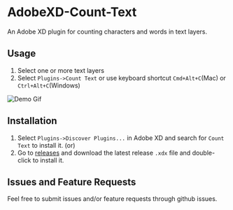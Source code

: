 # AdobeXD-Count-Text
An Adobe XD plugin for counting characters and words in text layers.

## Usage

1. Select one or more text layers
2. Select `Plugins->Count Text` or use keyboard shortcut `Cmd+Alt+C`(Mac) or `Ctrl+Alt+C`(Windows)

![Demo Gif](countTextDemo.gif)

## Installation
1. Select `Plugins->Discover Plugins...` in Adobe XD and search for `Count Text` to install it. (or)
2. Go to [releases](https://github.com/boopeshmahendran/AdobeXD-Count-Text/releases/) and download the latest release `.xdx` file and double-click to install it.

## Issues and Feature Requests

Feel free to submit issues and/or feature requests through github issues.
